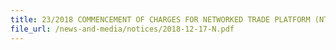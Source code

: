 ```yaml
---
title: 23/2018 COMMENCEMENT OF CHARGES FOR NETWORKED TRADE PLATFORM (NTP) ACCOUNTS FROM 1st JANUARY 2019 AND INTRODUCTION OF NTP-LITE ACCOUNT 
file_url: /news-and-media/notices/2018-12-17-N.pdf
---
```

